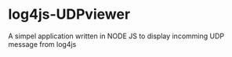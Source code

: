 # log4js-UDPviewer
A simpel application written in NODE JS to display incomming UDP message from log4js
